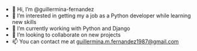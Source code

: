 - 👋 Hi, I’m @guillermina-fernandez
- 👀 I’m interested in getting my a job as a Python developer while learning new skills
- 🌱 I’m currently working with Python and Django
- 💞️ I’m looking to collaborate on new projects
- 📫 You can contact me at guillermina.m.fernandez1987@gmail.com

<!---
guillermina-fernandez/guillermina-fernandez is a ✨ special ✨ repository because its `README.md` (this file) appears on your GitHub profile.
You can click the Preview link to take a look at your changes.
--->

